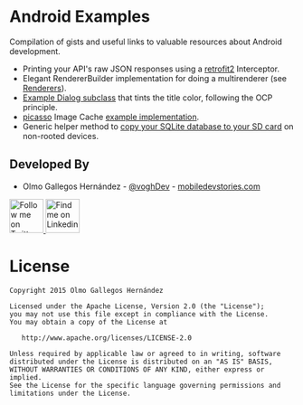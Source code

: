 # Android Examples

Compilation of gists and useful links to valuable resources about Android development.

* Printing your API's raw JSON responses using a [retrofit2][7] Interceptor.
* Elegant RendererBuilder implementation for doing a multirenderer (see [Renderers][2]).
* [Example Dialog subclass][3] that tints the title color, following the OCP principle.
* [picasso][5] Image Cache [example implementation][12].
* Generic helper method to [copy your SQLite database to your SD card][13] on non-rooted devices.


Developed By
------------

* Olmo Gallegos Hernández - [@voghDev][10] - [mobiledevstories.com][11]

<a href="http://twitter.com/voghDev">
  <img alt="Follow me on Twitter" src="https://image.freepik.com/iconos-gratis/twitter-logo_318-40209.jpg" height="60" width="60" />
</a>
<a href="https://www.linkedin.com/profile/view?id=91543271">
  <img alt="Find me on Linkedin" src="https://image.freepik.com/iconos-gratis/boton-del-logotipo-linkedin_318-84979.png" height="60" width="60" />
</a>

# License

    Copyright 2015 Olmo Gallegos Hernández

    Licensed under the Apache License, Version 2.0 (the "License");
    you may not use this file except in compliance with the License.
    You may obtain a copy of the License at

       http://www.apache.org/licenses/LICENSE-2.0

    Unless required by applicable law or agreed to in writing, software
    distributed under the License is distributed on an "AS IS" BASIS,
    WITHOUT WARRANTIES OR CONDITIONS OF ANY KIND, either express or implied.
    See the License for the specific language governing permissions and
    limitations under the License.


[1]: https://github.com/voghDev/dagger2-clean-mvp-example
[2]: https://github.com/pedrovgs/Renderers
[3]: https://gist.github.com/voghDev/2319cb559d3ba6d097cd
[4]: https://github.com/JakeWharton/butterknife
[5]: https://github.com/square/picasso
[7]: https://github.com/square/retrofit
[10]: http://twitter.com/voghDev
[11]: http://www.mobiledevstories.com
[12]: https://gist.github.com/voghDev/b7170891336874c0eccf
[13]: https://gist.github.com/voghDev/ff28d15270a2e7f948e1
